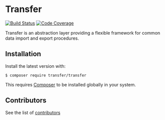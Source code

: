 Transfer
========

[![Build Status](https://travis-ci.org/transfer-framework/transfer.svg?branch=1.0)](https://travis-ci.org/transfer-framework/transfer)
[![Code Coverage](https://scrutinizer-ci.com/g/transfer-framework/transfer/badges/coverage.png?b=1.0)](https://scrutinizer-ci.com/g/transfer-framework/transfer/?branch=1.0)

Transfer is an abstraction layer providing a flexible framework for common data import and export procedures.

Installation
------------

Install the latest version with:

`$ composer require transfer/transfer`

This requires [Composer](https://getcomposer.org/download/) to be installed globally in your system.


Contributors
------------

See the list of [contributors](CONTRIBUTORS.md)
